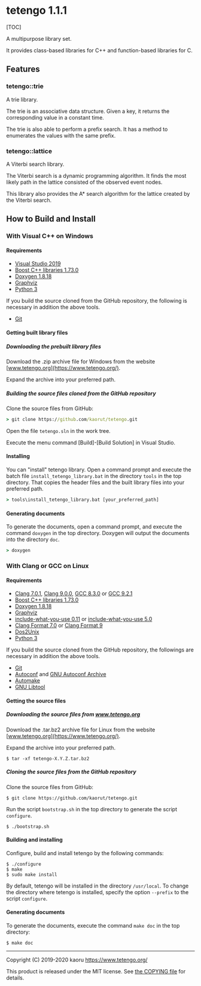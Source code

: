 tetengo 1.1.1
=============

[TOC]

A multipurpose library set.

It provides class-based libraries for C++ and function-based libraries for C.

Features
--------

### tetengo::trie

A trie library.

The trie is an associative data structure.
Given a key, it returns the corresponding value in a constant time.

The trie is also able to perform a prefix search.
It has a method to enumerates the values with the same prefix.

### tetengo::lattice

A Viterbi search library.

The Viterbi search is a dynamic programming algorithm. It finds the most likely
path in the lattice consisted of the observed event nodes.

This library also provides the A* search algorithm for the lattice created by
the Viterbi search.

How to Build and Install
------------------------

### With Visual C++ on Windows

#### Requirements

- [Visual Studio 2019](https://visualstudio.microsoft.com/)
- [Boost C++ libraries 1.73.0](https://www.boost.org/)
- [Doxygen 1.8.18](http://www.doxygen.nl/)
- [Graphviz](https://www.graphviz.org/)
- [Python 3](https://www.python.org/)

If you build the source cloned from the GitHub repository, the following is
necessary in addition the above tools.

- [Git](https://git-scm.com/)

#### Getting built library files

##### Downloading the prebuilt library files

Download the .zip archive file for Windows from the website
[www.tetengo.org](https://www.tetengo.org/).

Expand the archive into your preferred path.

##### Building the source files cloned from the GitHub repository

Clone the source files from GitHub:

```bat
> git clone https://github.com/kaorut/tetengo.git
```

Open the file `tetengo.sln` in the work tree.

Execute the menu command [Build]-[Build Solution] in Visual Studio.

#### Installing

You can "install" tetengo library. Open a command prompt and execute the batch
file `install_tetengo_library.bat` in the directory `tools` in the top
directory. That copies the header files and the built library files into your
preferred path.

```bat
> tools\install_tetengo_library.bat [your_preferred_path]
```

#### Generating documents

To generate the documents, open a command prompt, and execute the command
`doxygen` in the top directory.
Doxygen will output the documents into the directory `doc`.

```bat
> doxygen
```

### With Clang or GCC on Linux

#### Requirements

- [Clang 7.0.1](https://clang.llvm.org/),
  [Clang 9.0.0](https://clang.llvm.org/),
  [GCC 8.3.0](https://gcc.gnu.org/) or
  [GCC 9.2.1](https://gcc.gnu.org/)
- [Boost C++ libraries 1.73.0](https://www.boost.org/)
- [Doxygen 1.8.18](http://www.doxygen.nl/)
- [Graphviz](https://www.graphviz.org/)
- [include-what-you-use 0.11](https://include-what-you-use.org/) or
  [include-what-you-use 5.0](https://include-what-you-use.org/)
- [Clang Format 7.0](https://clang.llvm.org/docs/ClangFormat.html) or
  [Clang Format 9](https://clang.llvm.org/docs/ClangFormat.html)
- [Dos2Unix](https://waterlan.home.xs4all.nl/dos2unix.html)
- [Python 3](https://www.python.org/)

If you build the source cloned from the GitHub repository, the followings are
necessary in addition the above tools.

- [Git](https://git-scm.com/)
- [Autoconf](https://www.gnu.org/software/autoconf/) and
  [GNU Autoconf Archive](https://www.gnu.org/software/autoconf-archive/)
- [Automake](https://www.gnu.org/software/automake/)
- [GNU Libtool](https://www.gnu.org/software/libtool/)

#### Getting the source files

##### Downloading the source files from www.tetengo.org

Download the .tar.bz2 archive file for Linux from the website
[www.tetengo.org](https://www.tetengo.org/).

Expand the archive into your preferred path.

```shell-session
$ tar -xf tetengo-X.Y.Z.tar.bz2
```

##### Cloning the source files from the GitHub repository

Clone the source files from GitHub:

```shell-session
$ git clone https://github.com/kaorut/tetengo.git
```

Run the script `bootstrap.sh` in the top directory to generate the script
`configure`.

```shell-session
$ ./bootstrap.sh
```

#### Building and installing

Configure, build and install tetengo by the following commands:

```shell-session
$ ./configure
$ make
$ sudo make install
```

By default, tetengo will be installed in the directory `/usr/local`.
To change the directory where tetengo is installed, specify the option
`--prefix` to the script `configure`.

#### Generating documents

To generate the documents, execute the command `make doc` in the top directory:

```shell-session
$ make doc
```

---

Copyright (C) 2019-2020 kaoru  https://www.tetengo.org/

This product is released under the MIT license.
See [the COPYING file](https://github.com/kaorut/tetengo/blob/master/COPYING)
for details.
